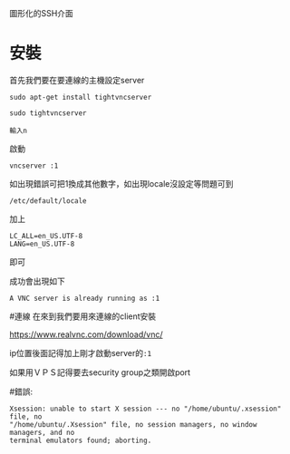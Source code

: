 圖形化的SSH介面

# 安裝
首先我們要在要連線的主機設定server

```
sudo apt-get install tightvncserver 
```

```
sudo tightvncserver
```

```
輸入n
```

啟動
```
vncserver :1
```
如出現錯誤可把1換成其他數字，如出現locale沒設定等問題可到
```
/etc/default/locale
```
加上
```
LC_ALL=en_US.UTF-8
LANG=en_US.UTF-8
```
即可

成功會出現如下
```
A VNC server is already running as :1
```

#連線
在來到我們要用來連線的client安裝

https://www.realvnc.com/download/vnc/

ip位置後面記得加上剛才啟動server的`:1`

如果用ＶＰＳ記得要去security group之類開啟port

#錯誤:

```
Xsession: unable to start X session --- no "/home/ubuntu/.xsession" file, no 
"/home/ubuntu/.Xsession" file, no session managers, no window managers, and no 
terminal emulators found; aborting.
```